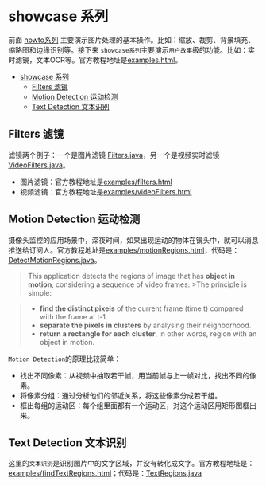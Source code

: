 # showcase 系列

前面 [howto系列](howto.md) 主要演示图片处理的基本操作。比如：缩放、裁剪、背景填充、缩略图和边缘识别等。接下来 ``showcase系列``主要演示``用户故事``级的功能。比如：实时滤镜，文本OCR等。官方教程地址是[examples.html](http://marvinproject.sourceforge.net/en/examples.html)。

<!-- TOC depthFrom:1 depthTo:6 withLinks:1 updateOnSave:1 orderedList:0 -->

- [showcase 系列](#showcase-系列)
	- [Filters 滤镜](#filters-滤镜)
	- [Motion Detection 运动检测](#motion-detection-运动检测)
	- [Text Detection 文本识别](#text-detection-文本识别)

<!-- /TOC -->

## Filters 滤镜

滤镜两个例子：一个是图片滤镜 [Filters.java](../src/main/java/image/filters/Filters.java)，另一个是视频实时滤镜 [VideoFilters.java](../src/main/java/video/videoFilters/VideoFilters.java)。

- 图片滤镜：官方教程地址是[examples/filters.html](http://marvinproject.sourceforge.net/en/examples/filters.html)
- 视频滤镜：官方教程地址是[examples/videoFilters.html](http://marvinproject.sourceforge.net/en/examples/videoFilters.html)

## Motion Detection 运动检测

摄像头监控的应用场景中，深夜时间，如果出现运动的物体在镜头中，就可以消息推送给订阅人。官方教程地址是[examples/motionRegions.html](http://marvinproject.sourceforge.net/en/examples/motionRegions.html)，代码是：[DetectMotionRegions.java](../src/main/java/video/detectMotionRegions/DetectMotionRegions.java)。

>This application detects the regions of image that has **object in motion**, considering a sequence of video frames. >The principle is simple:

>- **find the distinct pixels** of the current frame (time t) compared with the frame at t-1.
>- **separate the pixels in clusters** by analysing their neighborhood.
>- **return a rectangle for each cluster**, in other words, region with an object in motion.

``Motion Detection``的原理比较简单：
- 找出不同像素：从视频中抽取若干帧，用当前帧与上一帧对比，找出不同的像素。
- 将像素分组：通过分析他们的邻近关系，将这些像素分成若干组。
- 框出每组的运动区：每个组里面都有一个运动区，对这个运动区用矩形图框出来。

## Text Detection 文本识别

这里的``文本识别``是识别图片中的文字区域，并没有转化成文字。官方教程地址是：[examples/findTextRegions.html](http://marvinproject.sourceforge.net/en/examples/findTextRegions.html)；代码是：[TextRegions.java](../src/test/java/showcase/TextRegions.java)
